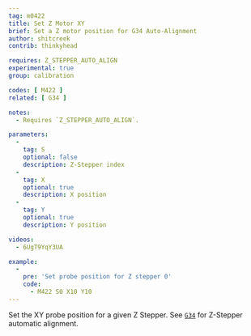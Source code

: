 ```yaml
---
tag: m0422
title: Set Z Motor XY
brief: Set a Z motor position for G34 Auto-Alignment
author: shitcreek
contrib: thinkyhead

requires: Z_STEPPER_AUTO_ALIGN
experimental: true
group: calibration

codes: [ M422 ]
related: [ G34 ]

notes:
  - Requires `Z_STEPPER_AUTO_ALIGN`.

parameters:
  -
    tag: S
    optional: false
    description: Z-Stepper index
  -
    tag: X
    optional: true
    description: X position
  -
    tag: Y
    optional: true
    description: Y position

videos:
  - 6UgT9YqY3UA

example:
  -
    pre: 'Set probe position for Z stepper 0'
    code:
      - M422 S0 X10 Y10
---
```


Set the XY probe position for a given Z Stepper. See [`G34`](/docs/gcode/G034-zsaa.html) for Z-Stepper automatic alignment.
